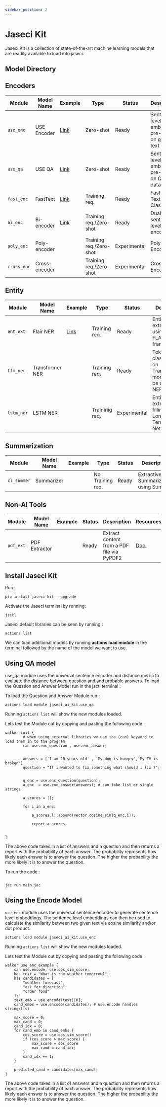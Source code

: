 ```yaml
---
sidebar_position: 2
---
```


# Jaseci Kit


Jaseci Kit is a collection of state-of-the-art machine learning models that are readily available to load into jaseci.

## Model Directory
## Encoders
| Module      | Model Name    | Example                     | Type                    | Status       | Description                                                 | Resources                                 |
| ----------- | ------------- | --------------------------- | ----------------------- | ------------ | ----------------------------------------------------------- | ----------------------------------------- |
| `use_enc`   | USE Encoder   | [Link](#use-encoder-useenc) | Zero-shot               | Ready        | Sentence-level embedding pre-trained on general text corpus | [Paper](https://arxiv.org/abs/1803.11175) |
| `use_qa`    | USE QA        | [Link](#5-useqa)            | Zero-shot               | Ready        | Sentence-level embedding pre-trained on Q&A data corpus     | [Paper](https://arxiv.org/abs/1803.11175) |
| `fast_enc`  | FastText      | [Link](#4-fasttext)         | Training req.           | Ready        | FastText Text Classifier                                    | [Paper](https://arxiv.org/abs/1712.09405) |
| `bi_enc`    | Bi-encoder    | [Link](#1-encoders)         | Training req./Zero-shot | Ready        | Dual sentence-level encoders                                | [Paper](https://arxiv.org/abs/1803.11175) |
| `poly_enc`  | Poly-encoder  |                             | Training req./Zero-shot | Experimental | Poly Encoder                                                | [Paper](https://arxiv.org/abs/1905.01969) |
| `cross_enc` | Cross-encoder |                             | Training req./Zero-shot | Experimental | Cross Encoder                                               | [Paper](https://arxiv.org/abs/1905.01969) |

## Entity
| Module     | Model Name      | Example                      | Type           | Status       | Description                                                       | Resources                                                                                               |
| ---------- | --------------- | ---------------------------- | -------------- | ------------ | ----------------------------------------------------------------- | ------------------------------------------------------------------------------------------------------- |
| `ent_ext`  | Flair NER       | [Link](#2-entity-extraction) | Training req.  | Ready        | Entity extraction using the FLAIR NER framework                   |                                                                                                         |
| `tfm_ner`  | Transformer NER |                              | Training req.  | Ready        | Token classification on Transformer models, can be used for NER   | [Huggingface](https://huggingface.co/docs/transformers/tasks/token_classification#token-classification) |
| `lstm_ner` | LSTM NER        |                              | Traininig req. | Experimental | Entity extraction/Slot filling via Long-short Term Memory Network |                                                                                                         |

## Summarization
| Module      | Model Name | Example | Type             | Status | Description                         | Resources                                   |
| ----------- | ---------- | ------- | ---------------- | ------ | ----------------------------------- | ------------------------------------------- |
| `cl_summer` | Summarizer |         | No Training req. | Ready  | Extractive Summarization using Sumy | [Doc.](https://miso-belica.github.io/sumy/) |

## Non-AI Tools
| Module    | Model Name    | Example | Status | Description                                | Resources                                        |
| --------- | ------------- | ------- | ------ | ------------------------------------------ | ------------------------------------------------ |
| `pdf_ext` | PDF Extractor |         | Ready  | Extract content from a PDF file via PyPDF2 | [Doc.](https://pypdf2.readthedocs.io/en/latest/) |



## Install Jaseci Kit 

Run :


```
pip install jaseci-kit --upgrade

```
Activate the Jaseci terminal by running:
```
jsctl
```
Jaseci default libraries can be seen by running :

```
actions list 
```

We can load additional models by running <strong>actions load module</strong> in the terminal followed by the name of the model we want to use.

## Using QA model

use_qa module uses the universal sentence encoder and distance metric to evaluate the distance between question and and probable answers.
To load the Question and Answer Model run in the jsctl terminal :



To load the Question and Answer Module run :

```
actions load module jaseci_ai_kit.use_qa
```
Running ``` actions list ```  will show the new modules loaded.

Lets test the Module out by copying and pasting the following code .

```jac
walker init {
        # when using external libraries we use the (can) keyword to load them in to the program.
        can use.enc_question , use.enc_answer;


        answers = ['I am 20 years old' , 'My dog is hungry','My TV is broken'];
        question = "If i wanted to fix something what should i fix ?";


        q_enc = use.enc_question(question);
        a_enc  = use.enc_answer(answers); # can take list or single strings

        a_scores = [];

        for i in a_enc:

            a_scores.l::append(vector.cosine_sim(q_enc,i));

            report a_scores;


}

```

The above code takes in a list of answers and a question and then returns a report with the probability of each answer. The probability represents how likely each answer is to answer the question. The higher the probability the more likely it is to answer the question.

To run the code  :


```jac

jac run main.jac

```





## Using the Encode Model

`use_enc` module uses the universal sentence encoder to generate sentence level embeddings.
The sentence level embeddings can then be used to calculate the similarity between two given text via cosine similarity and/or dot product.


```
actions load module jaseci_ai_kit.use_enc
```
Running ``` actions list ```  will show the new modules loaded.

Lets test the Module out by copying and pasting the following code .

```jac
walker use_enc_example {
    can use.encode, use.cos_sim_score;
    has text = "What is the weather tomorrow?";
    has candidates = [
        "weather forecast",
        "ask for direction",
        "order food"
    ];
    text_emb = use.encode(text)[0];
    cand_embs = use.encode(candidates); # use.encode handles string/list

    max_score = 0;
    max_cand = 0;
    cand_idx = 0;
    for cand_emb in cand_embs {
        cos_score = use.cos_sim_score()
        if (cos_score > max_score) {
            max_score = cos_score
            max_cand = cand_idx;
        }
        cand_idx += 1;
    }

    predicted_cand = candidates[max_cand];
}
```

The above code takes in a list of answers and a question and then returns a report with the probability of each answer. The probability represents how likely each answer is to answer the question. The higher the probability the more likely it is to answer the question.

